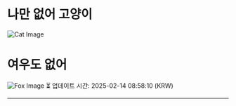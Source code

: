 
# 나만 없어 고양이

![Cat Image](https://cdn2.thecatapi.com/images/klJJYDl2B.jpg)

# 여우도 없어
![Fox Image](https://randomfox.ca/images/45.jpg)
⏳ 업데이트 시간: 2025-02-14 08:58:10 (KRW)

---

